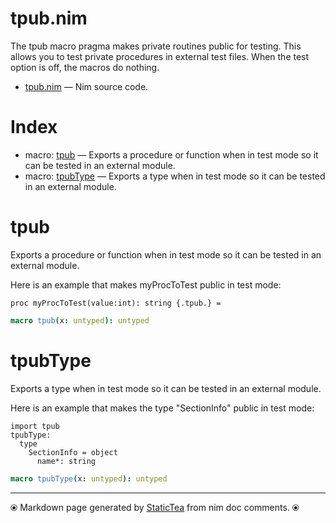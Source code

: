 # tpub.nim

The tpub macro pragma makes private routines public for testing. This allows you to test private procedures in external test files. When the test option is off, the macros do nothing.

* [tpub.nim](../src/tpub.nim) &mdash; Nim source code.
# Index

* macro: [tpub](#tpub) &mdash; Exports a procedure or function when in test mode so it can be
tested in an external module.
* macro: [tpubType](#tpubtype) &mdash; Exports a type when in test mode so it can be tested in an
external module.

# tpub

Exports a procedure or function when in test mode so it can be
tested in an external module.

Here is an example that makes myProcToTest public in
test mode:

~~~
proc myProcToTest(value:int): string {.tpub.} =
~~~~

```nim
macro tpub(x: untyped): untyped
```

# tpubType

Exports a type when in test mode so it can be tested in an
external module.

Here is an example that makes the type "SectionInfo" public in
test mode:

~~~
import tpub
tpubType:
  type
    SectionInfo = object
      name*: string
~~~~

```nim
macro tpubType(x: untyped): untyped
```


---
⦿ Markdown page generated by [StaticTea](https://github.com/flenniken/statictea/) from nim doc comments. ⦿
